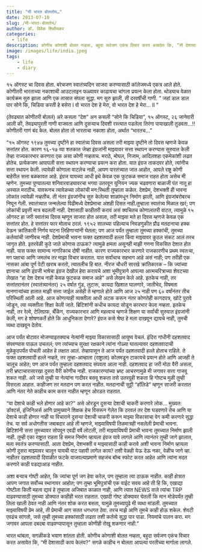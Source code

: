 ```yaml
---
title: "मी भारत बोलतोय…"
date: 2013-07-10
slug: /मी-भारत-बोलतोय/
author: डॉ. विवेक शिळीमकर
categories:
  - life
description: कोणीच कोणाशी बोलत नव्हता, बहुदा सर्वजण एकंच विचार करत असावेत कि, “मी देशासाठी काय केलंय?” सगळे काहीच न बोलता आपल्या परतीच्या मार्गाला लागले.
image: /images/life/india.jpeg
tags:
    - life
    - diary
---
```


१५ ऑगस्ट चा दिवस होता. बरेचजण स्वातंत्र्यदिन साजरा करण्यासाठी कॉलेजमध्ये एकत्र आले होते. कोणीतरी भारताच्या नकाशाची आउटलाइन फळ्यावर काढायचा चांगला प्रयत्न केला होता. थोड्याच वेळात कार्यक्रम सुरु झाला आणि एक तासात संपला सुद्धा. मग सुरु झाली, ती दरवर्षीची गाणी.
                            ” जहां डाल डाल पार सोने कि,
                              चिडिया करती हे बसेरा l
                              वो भारत देश हे मेरा,
                              वो भारत देश हे मेरा… ll ”

(तेवढ्यात कोणीतरी बोललं) अरे कसला “देश” अन कसली “सोने कि चिडिया”, १५ ऑगस्ट, २६ जानेवारी आली की, तेवढ्यापुरती गाणी वाजवता आणि दुसऱ्याच दिवशी रस्त्यात पडलेला तिरंगा पायाखाली तुडवता…!! 
कोणीतरी गाणं बंद केल. बोलत होता तो भारताचा नकाशा होता, अर्थात “भारतच…”


“१५ ऑगस्ट १९४७ तुमच्या दृष्टीने हा स्वातंत्र्य दिवस असला तरी माझ्या दृष्टीने तो दिवस म्हणजे केवळ सत्तांतर होत. कारण १६-१७ व्या शतकात जेव्हा इंग्रजांनी माझ्यावर सत्ता स्थापन करण्यास सुरुवात केली तेव्हा राज्यकारभार करणारा एक असा कोणी नव्हताच. मराठे, मोघल, निजाम, आदिलशहा एकमेकांशी लढत होतेच. प्रत्येकजण आपापली सत्ता स्थापन करण्याचा प्रयत्न करा होता. यात इंग्रज ताकदवर होते, त्यांनीच सत्ता स्थापन केली. त्यावेळी कोणाला वाटलेच नाही, आपण पारतंत्र्यात जात आहोत, आपले राष्ट्र कोणी बाहेरील सत्ता बळकावत आहे. इंग्रज यायच्या आधी इथे केवळ एक फुटकळ समाज राहत होता असेच मी म्हणेन. तुमच्या पुण्यातल्या शनिवारवाड्यावरचा भगवा उतरवून युनियन ज्यक चढवणारा बाळाजी पंत नातू हा अस्सल मराठीच. यावरूनच त्यावेळच्या लोकांची मन:स्थिती तुम्हाला कळेल. देशप्रेम, देशभक्ती ही भावना लोकांत त्यावेळी नव्हतीच. ती नंतर इंग्रजांनीच सुरु केलेल्या शाळांमधून निर्माण झाली, आणि इंग्रजांबरोबरच निघून गेली. स्वातंत्र्यात जन्मलेल्या पिढीमध्ये देशप्रेमाचा अंशही दिसत नाही.तुम्हाला स्वातंत्र्य मिळाल खरं; पण लोकांची प्रवृत्ती मात्र बदलली नाही. देशासाठी काहीतरी करावं असं क्वचितच कोणालातरी वाटत, त्यामुळे १५ ऑगस्ट हा जरी स्वातंत्र्य दिवस म्हणून साजरा होत असला, तरी माझ्या मते हा दिवस म्हणजे केवळ एक सत्तांतर होत. हे सत्तांतर फार मोलाच ठरलं. १९५२ सालच्या पहिल्याच निवडणुकीत प्रौढ मतदानाचा हक्क देऊन क्रांतिकारी निर्णय घटना लिहिणाऱ्यांनी घेतला; पण आज पर्यंत तुम्हाला तुमच्या हक्कांची, तुमच्या कर्तव्यांची जाणीवच नाही. देशप्रेमाची भावना फक्त दहशतवादी हल्ला किंवा माझ्यावर कुठल संकट आलं तरच जागृत होते. इतरवेळी कुठे जाते कोणास ठाऊक? त्यामुळे क्षमता असूनही माझी गणना विकसित देशात होत नाही. यास फक्त सामान्य नागरिकाच दोषी नाहीत. कारण राज्यकारभार करणारे राजकारणीच प्रथम स्वतःचा, मग पक्षाचा आणि जमलंच तर माझा विचार करतात. यात सर्वांचाच सहभाग आहे असं नाही; पण तरीही एक नासका आंबा पूर्ण पेटी खराब करतो, त्यातलीच हि बात. नीरज चौधरी सारखे क्रांतिकारक – कि ज्यांच्या ज्ञानाचा आणि इंग्रजी भाषेचा इंग्रज देखील हेवा करायचे अशा भूमीपुत्राने आपल्या आत्मचरित्राच्या शेवटच्या लेखात “हा देश देशच नाही केवळ फुटकळ समाज आहे” असे लेखन केले आहे. इतकेच नाही, तर सत्तांतरानंतर (स्वातंत्र्यानंतर) २५ वर्षात गुंड, लुटारू, कायदा खिशात घालणारे, जातीभेद, विषमता मानणाऱ्यांच्या हातात माझी सत्ता जाईल असेही ते म्हणाले होते आणि आज २५ नाही पण ६० वर्षांनंतर तीच परिस्थिती आली आहे. आज कोणत्याही व्यक्तीला आधी अटक करून नंतर कोणतेही कागदपत्र, खोटे पुरावे जोडून, त्या व्यक्तीला शिक्षा केली जाते. ब्रिटिशांनी कधीच कायदा सोडून कारभार केला नव्हता. इतकेच नाही, तर रेल्वे, टेलिग्राफ, बँकिंग, राज्यकारभार आणि महत्वाच म्हणजे शिक्षण या सर्वांची सुरुवात इंग्रजांनी केली, मग हे शोषणकर्ते होते कि आधुनिकता देणारे? इंग्रज कसे श्रेष्ठ हे मला दाखवून द्यायचे नाही, तुमची व्यथा दाखवून देतोय.

आज पर्यंत बोटावर मोजण्याइतक्याच नेत्यांनी माझ्या विकासासाठी आयुष्य वेचलं. इंदिरा गांधीनी दहशतवाद संपवण्यास पाऊल उचललं; पण त्यांच्याच सुरक्षा रक्षकाने त्यांना गोळ्या घातल्यावर दहशतवादाची मुळेकुठपर्यंत पोचली आहेत हे लक्षात आलं. तेव्हापासून ते आज पर्यंत दहशतवादी हल्ले होताच राहिले. ते फक्त दहशतवादी हल्ले नव्हते, तर तुम्हा-आम्हाला (राष्ट्राला) कोलमडून टाकायचे प्रयत्न होते आणि आजही ते चालूच आहेत; पण आज पर्यंत तुम्हाला दहशतवाद संपवता आला नाही. दहशतवाद हा जरी मोठा वैरी असला, तरी भ्रष्टाचारासारखा दुसरा वैरी कोणीच नाही. राजकारण्यांच्या भ्रष्ट आचरणामुळे मी जगावर सत्ता गाजवू शकत नाही. अरे जसे तुम्ही या नेत्यांना गादीवर बसवू शकता तसे उतरवूही शकता हि गोष्टच मुळी तुम्ही विसरला आहात. काहीजण तर मतदान पण करत नाहीत. मतदानाची सुट्टी “हॉलिडे” म्हणून साजरी करतात आणि नंतर नेते काहीच काम करत नाहीत म्हणून ओरडत राहतात.

“या देशाचे काही भले होणार आहे का?” असे ओरडून दुसऱ्या देशाची चाकरी करणारे लोक… मुख्यत: डॉक्टर्स, इंजिनिअर्स आणि प्रामुख्याने शिक्षक हेच विसरून गेलेत कि ठरवलं तर देश घडवणारे तेच आणि या देशाचे काही होणार नाही या विचाराने दुसऱ्या देशाची चाकरी करून माझ्या विकासाचा वेग कमी करणारे सुद्धा तेच. या सर्व अधोगतीस जबाबदार आहे ती म्हणजे, माझ्याविषयी तिळमात्रही नसलेली प्रेमाची भावना. ब्रिटिशांनी सत्ता तुमच्यावर सोपवून एवढी वर्षे लोटली, तरी माझ्याविषयी प्रेमाची भावना तुमच्यात निर्माण झाली नाही. तुम्ही एका राष्ट्रात राहता हि समज निर्माण व्हायला इंग्रज यावे लागले आणि त्यानंतर तुम्ही जागे झालात, मला स्वतंत्र करण्यासाठी. आता देशप्रेम, देशभक्ती व माझ्यासाठी काही करावे अशी भावना निर्माण व्हायला कोणी दुसरा माझ्यावर चालून यायची वाट पहावी लागेल काय? तशी वेळही येऊ देऊ नका, वेळीच जागे व्हा. नाहीतर दहशतवादी दिवाळीत फटके वाजवल्याप्रमाणे सहजंच बॉम्ब स्फोट करत आहेत आणि त्यांना मदत करणारे काही पडद्याआड नाहीत.

अशा बऱ्याच गोष्टी आहेत, कि ज्यांचा पूर्ण जग हेवा करेल, पण तुम्हाला त्या ठाऊक नाहीत. काही क्षेत्रात आपण जगात सर्वोच्च स्थानावर आहोत; पण तुम्हा भूमिपुत्रांची एक वाईट सवय आहे ती हि कि, एखाद्या गोष्टीला किती महत्व द्यावं हे तुम्हाला अजिबात काळात नाही, आणि त्यात NEWS वाले त्यांचा TRP वाढवण्यासाठी तुमच्या डोक्यात काहीही भरत राहतात. एखादी गोष्ट डोक्यावर घेतली कि मान मोडेपर्यंत तुम्ही तिला खाली ठेवत नाही आणि नंतर शोक करत बसता, यामुळे तुमच्यापुढे मी व्यथा मांडली. तुमच्यात माझ्याविषयी प्रेम आहे, ती प्रेमाची आग सतत धगधगत ठेवा. तरच माझे आणि तुमचे काही होऊ शकेल. शेवटी एवढंच सांगतो, जसे तुम्ही तुमच्या हक्कांसाठी लढता तशी कर्तव्ये सुद्धा पार पाडा. नियमांचे पालन करा. मग जगावर आपला दबदबा वाढवण्यापासून तुम्हाला कोणीही रोखू शकणार नाही.”

भारत थांबला, सगळीकडे भयाण शांतता होती. कोणीच कोणाशी बोलत नव्हता, बहुदा सर्वजण एकंच विचार करत असावेत कि, “मी देशासाठी काय केलंय?” सगळे काहीच न बोलता आपल्या परतीच्या मार्गाला लागले.